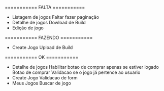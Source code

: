 =========== FALTA ===========
- Listagem de jogos
  Faltar fazer paginação
- Detalhe de jogos
  Dowload de Build
- Edição de jogo

=========== FAZENDO ===========
- Create Jogo
  Upload de Build

=========== OK ===========
- Detalhe de jogos
  Habilitar botao de comprar apenas se estiver logado
  Botao de comprar
  Validacao se o jogo já pertence ao usuario
- Create Jogo
  Validacao de form
- Meus Jogos
    Buscar de jogo